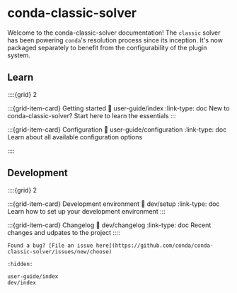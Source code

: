 # conda-classic-solver

Welcome to the conda-classic-solver documentation! The `classic` solver
has been powering `conda`'s resolution process since its inception. It's now
packaged separately to benefit from the configurability of the plugin system.

## Learn

::::{grid} 2

:::{grid-item-card} Getting started
:link: user-guide/index
:link-type: doc
New to conda-classic-solver? Start here to learn the essentials
:::

:::{grid-item-card} Configuration
:link: user-guide/configuration
:link-type: doc
Learn about all available configuration options

::::

## Development

::::{grid} 2

:::{grid-item-card} Development environment
:link: dev/setup
:link-type: doc
Learn how to set up your development environment
:::

:::{grid-item-card} Changelog
:link: dev/changelog
:link-type: doc
Recent changes and udpates to the project
::::


```{seealso}
Found a bug? [File an issue here](https://github.com/conda/conda-classic-solver/issues/new/choose)
```

```{toctree}
:hidden:

user-guide/index
dev/index
```
